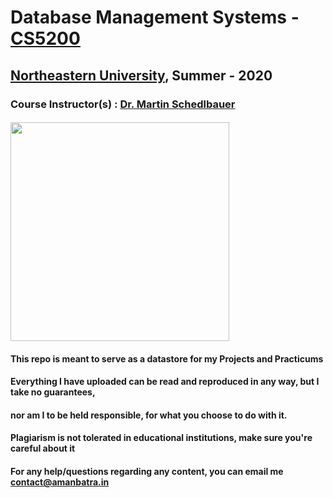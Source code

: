 # Database Management Systems - [CS5200](https://wl11gp.neu.edu/udcprod8/bwckctlg.p_disp_course_detail?cat_term_in=202010&subj_code_in=CS&crse_numb_in=5200 "CS5200")<br>
## [Northeastern University](https://northeastern.edu "Northeastern University"), Summer - 2020
### Course Instructor(s) : [Dr. Martin Schedlbauer](https://www.khoury.northeastern.edu/people/martin-schedlbauer/ "Dr. Martin Schedlbauer") 
#### <img src="https://amanbatra.in/static/img3/dbms.png" width="350">
#### This repo is meant to serve as a datastore for my Projects and Practicums
#### Everything I have uploaded can be read and reproduced in any way, but I take no guarantees, 
#### nor am I to be held responsible, for what you choose to do with it.
#### Plagiarism is not tolerated in educational institutions, make sure you're careful about it

#### For any help/questions regarding any content, you can email me contact@amanbatra.in
